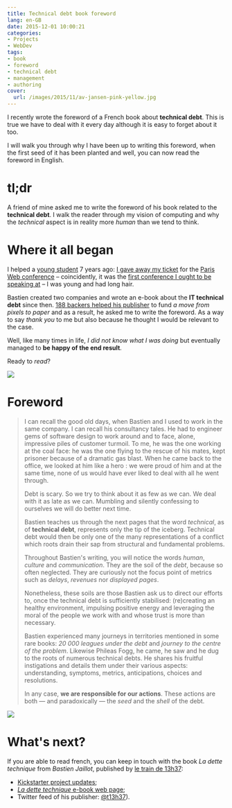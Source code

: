 ```yaml
---
title: Technical debt book foreword
lang: en-GB
date: 2015-12-01 10:00:21
categories:
- Projects
- WebDev
tags:
- book
- foreword
- technical debt
- management
- authoring
cover:
  url: /images/2015/11/av-jansen-pink-yellow.jpg
---
```


I recently wrote the foreword of a French book about **technical debt**. This is true we have to deal with it every day although it is easy to forget about it too.

I will walk you through why I have been up to writing this foreword, when the first seed of it has been planted and well, you can now read the foreword in English.

<!--more-->

# tl;dr

A friend of mine asked me to write the foreword of his book related to the **technical debt**. I walk the reader through my vision of computing and why the *technical* aspect is in reality more *human* than we tend to think.

# Where it all began

I helped a [young student](http://www.bastnic.info/) 7 years ago: [I gave away my ticket](http://www.bastnic.info/index.php/post/2008/11/17/pw2008-%3A-je-suis-un-vendu-et-fier-de-l-etre) for the [Paris Web conference](https://www.paris-web.fr/2008/) – coincidently, it was the [first conference I ought to be speaking at](https://www.paris-web.fr/2008/%2B-Parisot-%2B.html) – I was young and had long hair.

Bastien created two companies and wrote an e-book about the **IT technical debt** since then. [188 backers helped his publisher](https://www.kickstarter.com/projects/t13h37/design-dicones-et-la-dette-technique-de-lebook-au) to fund *a move from pixels to paper* and as a result, he asked me to write the foreword. As a way to say *thank you* to me but also because he thought I would be relevant to the case.

Well, like many times in life, *I did not know what I was doing* but eventually managed to **be happy of the end result**.

Ready to *read*?

![](/images/2015/11/av-jansen-pink-blue.jpg)

# Foreword

> I can recall the good old days, when Bastien and I used to work in the same company. I can recall his consultancy tales. He had to engineer gems of software design to work around and to face, alone, impressive piles of customer turmoil.
> To me, he was the one working at the coal face: he was the one flying to the rescue of his mates, kept prisoner because of a dramatic gas blast.
> When he came back to the office, we looked at him like a hero : we were proud of him and at the same time, none of us would have ever liked to deal with all he went through.
>
> Debt is scary. So we try to think about it as few as we can. We deal with it as late as we can. Mumbling and silently confessing to ourselves we will do better next time.
>
> Bastien teaches us through the next pages that the word *technical*, as of **technical debt**, represents only the tip of the iceberg.
> Technical debt would then be only one of the many representations of a conflict which roots drain their sap from structural and fundamental problems.
>
> Throughout Bastien's writing, you will notice the words *human*, *culture* and *communication*. They are the soil of the *debt*, because so often neglected. They are curiously not the focus point of metrics such as *delays*, *revenues* nor *displayed pages*.
>
> Nonetheless, these soils are those Bastien ask us to direct our efforts to, once the technical debt is sufficiently stabilised: (re)creating an healthy environment, impulsing positive energy and leveraging the moral of the people we work with and whose trust is more than necessary.
>
> Bastien experienced many journeys in territories mentioned in some rare books: *20 000 leagues under the debt* and *journey to the centre of the problem*.
> Likewise Phileas Fogg, he came, he saw and he dug to the roots of numerous technical debts. He shares his fruitful instigations and details them under their various aspects: understanding, symptoms, metrics, anticipations, choices and resolutions.
>
> In any case, **we are responsible for our actions**. These actions are both — and paradoxically — the *seed* and the *shell* of the debt.

![](/images/2015/11/av-jansen-people.jpg)

# What's next?

If you are able to read french, you can keep in touch with the book *La dette technique* from *Bastien Jaillot*, published by [le train de 13h37](http://letrainde13h37.fr/):

- [Kickstarter project updates](https://www.kickstarter.com/projects/t13h37/design-dicones-et-la-dette-technique-de-lebook-au/updates);
- [*La dette technique* e-book web page](http://boutique.letrainde13h37.fr/products/la-dette-technique-bastien-jaillot);
- Twitter feed of his publisher: [@t13h37](https://twitter.com/t13h37)).
